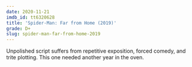 ```yaml
---
date: 2020-11-21
imdb_id: tt6320628
title: 'Spider-Man: Far from Home (2019)'
grade: D+
slug: spider-man-far-from-home-2019
---
```


Unpolished script suffers from repetitive exposition, forced comedy, and trite plotting. This one needed another year in the oven.